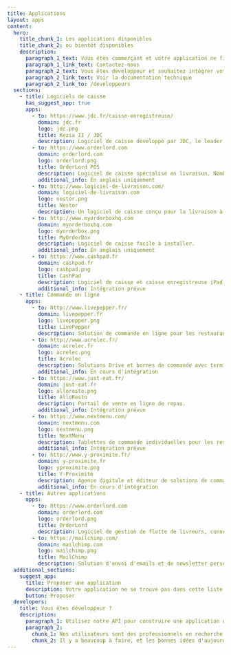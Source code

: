 ```yaml
---
title: Applications
layout: apps
content:
  hero:
    title_chunk_1: Les applications disponibles
    title_chunk_2: ou bientôt disponibles
    description:
      paragraph_1_text: Vous êtes commerçant et votre application ne figure pas dans cette liste ?
      paragraph_1_link_text: Contactez-nous
      paragraph_2_text: Vous êtes développeur et souhaitez intégrer votre application à HubRise ?
      paragraph_2_link_text: Voir la documentation technique
      paragraph_2_link_to: /developpeurs
  sections:
    - title: Logiciels de caisse
      has_suggest_app: true
      apps:
        - to: https://www.jdc.fr/caisse-enregistreuse/
          domain: jdc.fr
          logo: jdc.png
          title: Kezia II / JDC
          description: Logiciel de caisse développé par JDC, le leader français des solutions d'encaissement. Kezia II s'adapte à tous les types de commerces.
        - to: https://www.orderlord.com
          domain: orderlord.com
          logo: orderlord.png
          title: OrderLord POS
          description: Logiciel de caisse spécialisé en livraison. Nombreuses fonctionnalités de gestion de livreurs.
          additional_info: En anglais uniquement
        - to: http://www.logiciel-de-livraison.com/
          domain: logiciel-de-livraison.com
          logo: nestor.png
          title: Nestor
          description: Un logiciel de caisse conçu pour la livraison à domicile et la vente à emporter.
        - to: http://www.myorderboxhq.com
          domain: myorderboxhq.com
          logo: myorderbox.png
          title: MyOrderBox
          description: Logiciel de caisse facile à installer.
          additional_info: En anglais uniquement
        - to: https://www.cashpad.fr
          domain: cashpad.fr
          logo: cashpad.png
          title: CashPad
          description: Logiciel de caisse et caisse enregistreuse iPad pour la restauration.
          additional_info: Intégration prévue
    - title: Commande en ligne
      apps:
        - to: http://www.livepepper.fr/
          domain: livepepper.fr
          logo: livepepper.png
          title: LivePepper
          description: Solution de commande en ligne pour les restaurants. Adapté aux indépendants comme aux chaînes.
        - to: http://www.acrelec.fr/
          domain: acrelec.fr
          logo: acrelec.png
          title: Acrelec
          description: Solutions Drive et bornes de commande avec terminal de paiement intégré.
          additional_info: En cours d'intégration
        - to: https://www.just-eat.fr/
          domain: just-eat.fr
          logo: alloresto.png
          title: AlloResto
          description: Portail de vente en ligne de repas.
          additional_info: Intégration prévue
        - to: https://www.nextmenu.com/
          domain: nextmenu.com
          logo: nextmenu.png
          title: NextMenu
          description: Tablettes de commande individuelles pour les restaurants.
          additional_info: Intégration prévue
        - to: http://www.y-proximite.fr/
          domain: y-proximite.fr
          logo: yproximite.png
          title: Y-Proximité
          description: Agence digitale et éditeur de solutions de commande en ligne pour les PME et petits commerçants.
          additional_info: En cours d'intégration
    - title: Autres applications
      apps:
        - to: https://www.orderlord.com
          domain: orderlord.com
          logo: orderlord.png
          title: OrderLord
          description: Logiciel de gestion de flotte de livreurs, connecté aux livreurs par des terminaux GPS.
        - to: https://mailchimp.com/
          domain: mailchimp.com
          logo: mailchimp.png
          title: MailChimp
          description: Solution d'envoi d'emails et de newsletter personnalisés.
  additional_sections:
    suggest_app:
      title: Proposer une application
      description: Votre application ne se trouve pas dans cette liste ?
      button: Proposer
  developers:
    title: Vous êtes développeur ?
    description:
      paragraph_1: Utilisez notre API pour construire une application utile aux commerçants. Proposez-la aux utilisateurs d'HubRise en la publiant sur notre site.
      paragraph_2:
        chunk_1: Nos utilisateurs sont des professionnels en recherche de solutions pour moderniser leur activité.
        chunk_2: Il y a beaucoup à faire, et les bonnes idées d'aujourd'hui sont les standards de demain.
---
```

